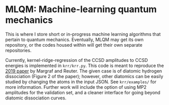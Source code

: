 # MLQM: Machine-learning quantum mechanics

This is where I store short or in-progress machine learning algorithms that pertain to quantum mechanics. Eventually, MLQM may get its own repository, or the codes housed within will get their own separate repositories. 

Currently, kernel-ridge-regression of the CCSD amplitudes to CCSD energies is implemented in `krr/krr.py`. This code is meant to reproduce the [2019 paper](http://dx.doi.org/10.1021/acs.jpca.8b04455) by Margraf and Reuter. The given case is of diatomic hydrogen dissociation (Figure 2 of the paper); however, other diatomics can be easily studied by changing the atoms in the input JSON. See `krr/examples/` for more information. Further work will include the option of using MP2 amplitudes for the validation set, and a cleaner interface for going beyond diatomic dissociation curves. 
